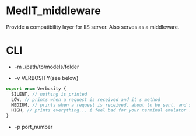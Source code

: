 # MedIT_middleware
Provide a compatibility layer for IIS server. Also serves as a middleware.

# CLI
- -m ./path/to/models/folder

- -v VERBOSITY(see below)
```TypeScript
export enum Verbosity {
  SILENT, // nothing is printed
  LOW, // prints when a request is received and it's method
  MEDIUM, // prints when a request is received, about to be sent, and some performance measuring (errors included)
  HIGH, // prints everything... i feel bad for your terminal emulator ....
}
```

- -p port_number
